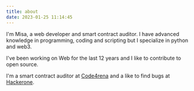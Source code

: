 ```yaml
---
title: about
date: 2023-01-25 11:14:45
---
```


I'm Misa, a web developer and smart contract auditor. I have advanced knowledge in  programming, coding and scripting but I specialize in python and web3.

I've been working on Web for the last 12 years and I like to contribute to open source.

I'm a smart contract auditor at [Code4rena](https://code4rena.com) and a like to find bugs at [Hackerone](https://hackerone.com/0xbepresent).